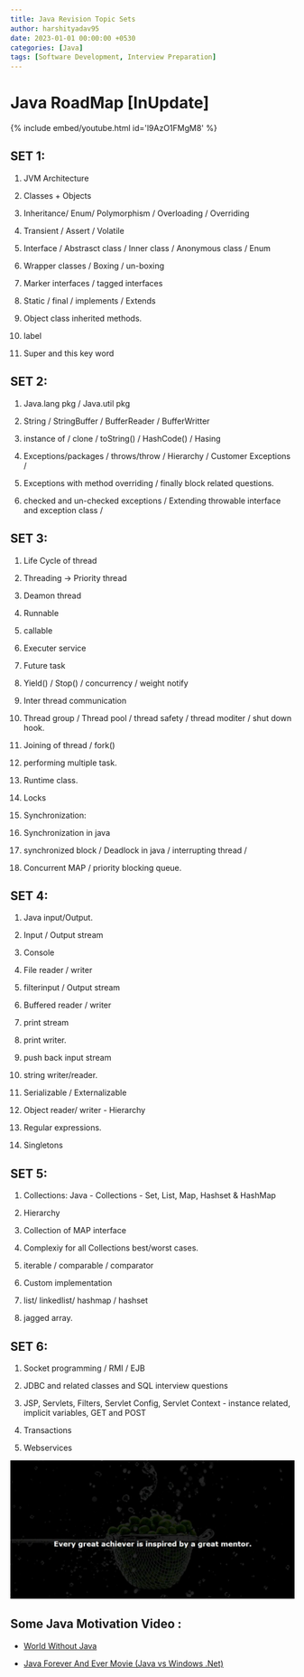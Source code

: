 ```yaml
---
title: Java Revision Topic Sets
author: harshityadav95
date: 2023-01-01 00:00:00 +0530
categories: [Java]
tags: [Software Development, Interview Preparation]
---
```


# Java RoadMap [InUpdate] 

{% include embed/youtube.html id='l9AzO1FMgM8' %}

## SET 1:

1. JVM Architecture

2. Classes + Objects

3. Inheritance/ Enum/ Polymorphism / Overloading / Overriding

4. Transient / Assert / Volatile

5. Interface / Abstrasct class / Inner class / Anonymous class / Enum

6. Wrapper classes / Boxing / un-boxing

7. Marker interfaces / tagged interfaces

8. Static / final / implements / Extends

9. Object class inherited methods.

10. label

11. Super and this key word

## SET 2:

1. Java.lang pkg / Java.util pkg

2. String / StringBuffer / BufferReader / BufferWritter

3. instance of / clone / toString() / HashCode() / Hasing

4. Exceptions/packages / throws/throw / Hierarchy / Customer Exceptions /

5. Exceptions with method overriding / finally block related questions.

6. checked and un-checked exceptions / Extending throwable interface and exception class /

## SET 3:

1. Life Cycle of thread

2. Threading -> Priority thread

3. Deamon thread

4. Runnable

5. callable

6. Executer service

7. Future task

8. Yield() / Stop() / concurrency / weight notify

9. Inter thread communication

10. Thread group / Thread pool / thread safety / thread moditer / shut down hook.

11. Joining of thread / fork()

12. performing multiple task.

13. Runtime class.

14. Locks

15. Synchronization:

16. Synchronization in java

17. synchronized block / Deadlock in java / interrupting thread /

18. Concurrent MAP / priority blocking queue.

## SET 4:

1. Java input/Output.

2. Input / Output stream

3. Console

4. File reader / writer

5. filterinput / Output stream

6. Buffered reader / writer

7. print stream

8. print writer.

9. push back input stream

10. string writer/reader.

11. Serializable / Externalizable

12. Object reader/ writer - Hierarchy

13. Regular expressions.

14. Singletons

## SET 5:

1. Collections: Java - Collections - Set, List, Map, Hashset & HashMap

2. Hierarchy

3. Collection of MAP interface

4. Complexiy for all Collections best/worst cases.

5. iterable / comparable / comparator

6. Custom implementation

7. list/ linkedlist/ hashmap / hashset

8. jagged array.

## SET 6:

1. Socket programming / RMI / EJB

2. JDBC and related classes and SQL interview questions

3. JSP, Servlets, Filters, Servlet Config, Servlet Context - instance related, implicit variables, GET and POST

4. Transactions

5. Webservices

![Untitled](https://raw.githubusercontent.com/harshityadav95/staticfiles/main/Java%20RoadMap%20313b68f6b13844cd9a6317100afdf6c8/Untitled%201.png)

## Some Java Motivation Video :

- [World Without Java](https://youtu.be/wpabFkTpeUY)

- [Java Forever And Ever Movie (Java vs Windows .Net)](https://youtu.be/RnqAXuLZlaE)






